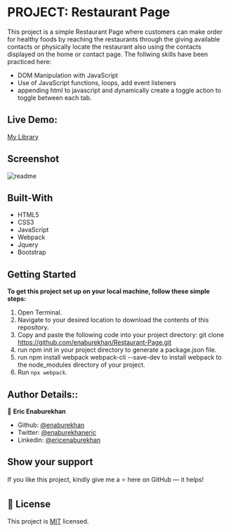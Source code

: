 # PROJECT: Restaurant Page

This project is a simple Restaurant Page where customers can make order for healthy foods by reaching the restaurants through the giving available contacts or physically locate the restaurant also using the contacts displayed on the home or contact page. 
The follwing skills have been practiced here:
- DOM Manipulation with JavaScript
- Use of JavaScript functions, loops, add event listeners
- appending html to javascript and dynamically create a toggle action to toggle between each tab.


## Live Demo:
[My Library](https://rawcdn.githack.com/enaburekhan/Book-Library/f77bcc4ee138f2cf06151cf9c62be5049c8340f8/index.html)

## Screenshot
![readme](https://user-images.githubusercontent.com/51296741/105089961-18a91980-5a9e-11eb-96f4-bece4b8e6275.png)
## Built-With

- HTML5
- CSS3
- JavaScript
- Webpack
- Jquery
- Bootstrap

## Getting Started

**To get this project set up on your local machine, follow these simple steps:**

1. Open Terminal.
2. Navigate to your desired location to download the contents of this repository.
3. Copy and paste the following code into your project directory: git clone https://github.com/enaburekhan/Restaurant-Page.git
4. run npm init in your project directory to generate a package.json file.
5. run npm install webpack webpack-cli --save-dev to install webpack to the node_modules directory of your project.
5. Run ```npx webpack```.

## Author Details::

👤 **Eric Enaburekhan**

- Github: [@enaburekhan](https://github.com/enaburekhan)
- Twitter: [@enaburekhaneric](https://twitter.com/enaburekhaneric)
- Linkedin: [@ericenaburekhan](https://www.linkedin.com/in/eric-enaburekhan-801a28100/)



## Show your support

If you like this project, kindly give me a ⭐ here on GitHub — it helps!

## 📝 License

This project is [MIT](lic.url) licensed.   